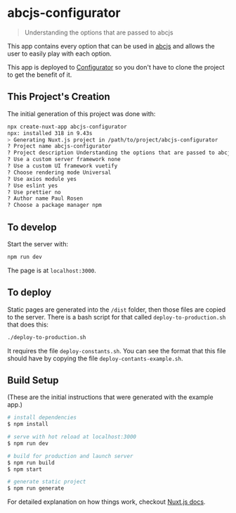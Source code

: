 # abcjs-configurator
> Understanding the options that are passed to abcjs

This app contains every option that can be used in [abcjs](https://abcjs.net) and allows the user to easily play with each option.

This app is deployed to [Configurator](https://configurator.abcjs.net) so you don't have to clone the project to get the benefit of it.

## This Project's Creation

The initial generation of this project was done with:
``` bash
npx create-nuxt-app abcjs-configurator
npx: installed 318 in 9.43s
> Generating Nuxt.js project in /path/to/project/abcjs-configurator
? Project name abcjs-configurator
? Project description Understanding the options that are passed to abcjs
? Use a custom server framework none
? Use a custom UI framework vuetify
? Choose rendering mode Universal
? Use axios module yes
? Use eslint yes
? Use prettier no
? Author name Paul Rosen
? Choose a package manager npm
```

## To develop

Start the server with:
``` bash
npm run dev
```
The page is at `localhost:3000`.

## To deploy

Static pages are generated into the `/dist` folder, then those files are copied to the server. There is a bash script for that called `deploy-to-production.sh` that does this:
``` bash
./deploy-to-production.sh
```

It requires the file `deploy-constants.sh`. You can see the format that this file should have by copying the file `deploy-contants-example.sh`.

## Build Setup

(These are the initial instructions that were generated with the example app.)

``` bash
# install dependencies
$ npm install

# serve with hot reload at localhost:3000
$ npm run dev

# build for production and launch server
$ npm run build
$ npm start

# generate static project
$ npm run generate
```

For detailed explanation on how things work, checkout [Nuxt.js docs](https://nuxtjs.org).
